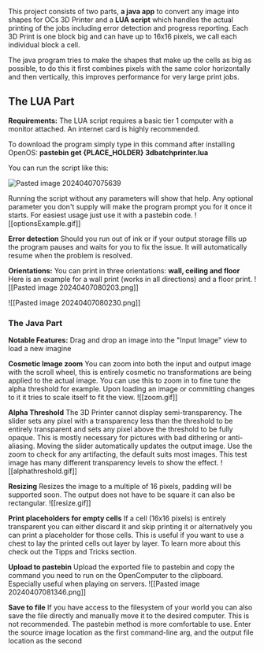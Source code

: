This project consists of two parts, **a java app** to convert any image into shapes for OCs 3D Printer
and a **LUA script** which handles the actual printing of the jobs including error detection and progress reporting. Each 3D Print is one block big and can have up to 16x16 pixels, we call each individual block a cell.

The java program tries to make the shapes that make up the cells as big as possible, to do this
it first combines pixels with the same color horizontally and then vertically, this improves performance for very large print jobs.

## The LUA Part

**Requirements:**
The LUA script requires a basic tier 1 computer with a monitor attached. 
An internet card is highly recommended.

To download the program simply type in this command after installing OpenOS:
**pastebin get {PLACE_HOLDER} 3dbatchprinter.lua**

You can run the script like this:

![Pasted image 20240407075639](https://github.com/Hansbald/MCImageFormatter/assets/8036073/d2c4d9ec-151f-465e-8fa7-a3c9bb11538f)


Running the script without any parameters will show that help.
Any optional parameter you don't supply will make the program prompt you for it once it starts.
For easiest usage just use it with a pastebin code.
![[optionsExample.gif]]

**Error detection**
Should you run out of ink or if your output storage fills up the program pauses and waits for you to fix the issue. It will automatically resume when the problem is resolved.

**Orientations:**
You can print in three orientations: **wall, ceiling and floor**
Here is an example for a wall print (works in all directions) and a floor print.
![[Pasted image 20240407080203.png]]

![[Pasted image 20240407080230.png]]


### The Java Part

**Notable Features:**
Drag and drop an image into the "Input Image" view to load a new imagine

**Cosmetic Image zoom**
You can zoom into both the input and output image with the scroll wheel, this is entirely cosmetic no transformations are being applied to the actual image. You can use this to zoom in to fine tune the alpha threshold for example.
Upon loading an image or committing changes to it it tries to scale itself to fit the view.
![[zoom.gif]]

**Alpha Threshold**
The 3D Printer cannot display semi-transparency. 
The slider sets any pixel with a transparency less than the threshold to be entirely transparent and sets any pixel above the threshold to be fully opaque. 
This is mostly necessary for pictures with bad dithering or anti-aliasing.
Moving the slider automatically updates the output image.
Use the zoom to check for any artifacting, the default suits most images.
This test image has many different transparency levels to show the effect.
![[alphathreshold.gif]]

**Resizing**
Resizes the image to a multiple of 16 pixels, padding will be supported soon.
The output does not have to be square it can also be rectangular.
![[resize.gif]]

**Print placeholders for empty cells**
If a cell (16x16 pixels) is entirely transparent you can either discard it and skip printing it
or alternatively you can print a placeholder for those cells.
This is useful if you want to use a chest to lay the printed cells out layer by layer.
To learn more about this check out the Tipps and Tricks section.

**Upload to pastebin**
Upload the exported file to pastebin and copy the command you need to run on
the OpenComputer to the clipboard. Especially useful when playing on servers.
![[Pasted image 20240407081346.png]]

**Save to file**
If you have access to the filesystem of your world you can also save the file directly
and manually move it to the desired computer. This is not recommended.
The pastebin method is more comfortable to use.
Enter the source image location as the first command-line arg, and the output file location as the second
